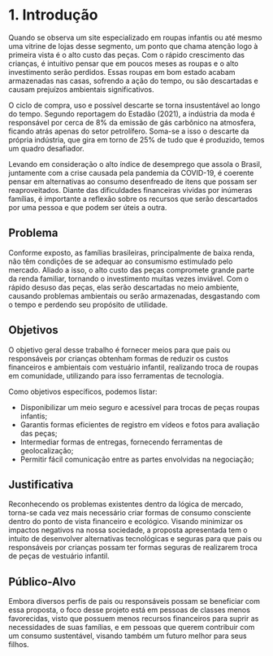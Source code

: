 # 1. Introdução

Quando se observa um site especializado em roupas infantis ou até mesmo uma vitrine de lojas desse segmento, um ponto que chama atenção logo à primeira vista é o alto custo das peças. Com o rápido crescimento das crianças, é intuitivo pensar que em poucos meses as roupas e o alto investimento serão perdidos. Essas roupas em bom estado acabam armazenadas nas casas, sofrendo a ação do tempo, ou são descartadas e causam prejuízos ambientais significativos.

O ciclo de compra, uso e possível descarte se torna insustentável ao longo do tempo. Segundo reportagem do Estadão (2021), a indústria da moda é responsável por cerca de 8% da emissão de gás carbônico na atmosfera, ficando atrás apenas do setor petrolífero. Soma-se a isso o descarte da própria indústria, que gira em torno de 25% de tudo que é produzido, temos um quadro desafiador.   

Levando em consideração o alto índice de desemprego que assola o Brasil, juntamente com a crise causada pela pandemia da COVID-19, é coerente pensar em alternativas ao consumo desenfreado de itens que possam ser reaproveitados. Diante das dificuldades financeiras vividas por inúmeras famílias, é importante a reflexão sobre os recursos que serão descartados por uma pessoa e que podem ser úteis a outra.


## Problema

Conforme exposto, as famílias brasileiras, principalmente de baixa renda, não têm condições de se adequar ao consumismo estimulado pelo mercado. Aliado a isso, o alto custo das peças compromete grande parte da renda familiar, tornando o investimento muitas vezes inviável. Com o rápido desuso das peças, elas serão descartadas no meio ambiente, causando problemas ambientais ou serão armazenadas, desgastando com o tempo e perdendo seu propósito de utilidade. 

## Objetivos

O objetivo geral desse trabalho é fornecer meios para que pais ou responsáveis por crianças obtenham formas de reduzir os custos financeiros e ambientais com vestuário infantil, realizando troca de roupas em comunidade, utilizando para isso ferramentas de tecnologia. 

Como objetivos específicos, podemos listar: 

- Disponibilizar um meio seguro e acessível para trocas de peças roupas infantis; 
- Garantis formas eficientes de registro em vídeos e fotos para avaliação das peças;
- Intermediar formas de entregas, fornecendo ferramentas de geolocalização; 
- Permitir fácil comunicação entre as partes envolvidas na negociação; 

## Justificativa

Reconhecendo os problemas existentes dentro da lógica de mercado, torna-se cada vez mais necessário criar formas de consumo consciente dentro do ponto de vista financeiro e ecológico. Visando minimizar os impactos negativos na nossa sociedade, a proposta apresentada tem o intuito de desenvolver alternativas tecnológicas e seguras para que pais ou responsáveis por crianças possam ter formas seguras de realizarem troca de peças de vestuário infantil.  

## Público-Alvo

Embora diversos perfis de pais ou responsáveis possam se beneficiar com essa proposta, o foco desse projeto está em pessoas de classes menos favorecidas, visto que possuem menos recursos financeiros para suprir as necessidades de suas famílias, e em pessoas que querem contribuir com um consumo sustentável, visando também um futuro melhor para seus filhos. 
